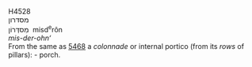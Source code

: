 <body>
  <p>H4528<br>  מסדּרון  <br> מִסדְּרוֹן  ‎  misd<sup>e</sup>rôn  <br><i>mis-der-ohn‘ </i><br>From the same as <a href="h5468.htm">5468</a>  a <i>colonnade</i> or internal portico (from its <i>rows</i> of pillars): - porch.<br></p>
 </body>
